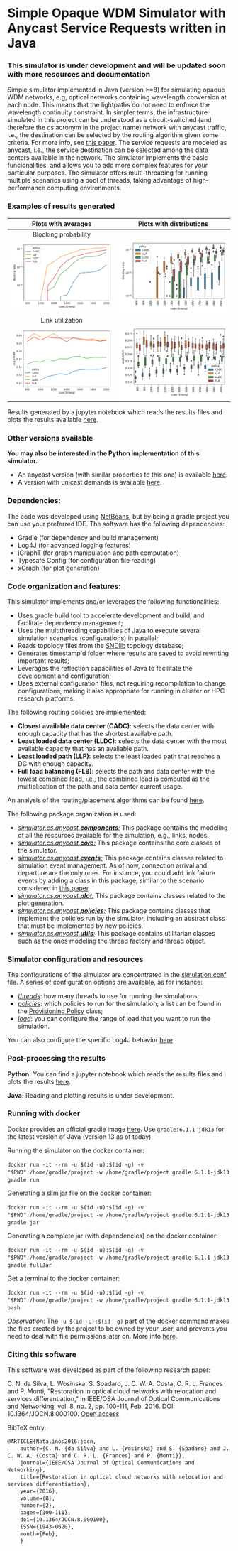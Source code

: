 # Simple Opaque WDM Simulator with Anycast Service Requests written in Java

### This simulator is under development and will be updated soon with more resources and documentation

Simple simulator implemented in Java (version >=8) for simulating opaque WDM networks, e.g, optical networks containing wavelength conversion at each node.
This means that the lightpaths do not need to enforce the wavelength continuity constraint.
In simpler terms, the infrastructure simulated in this project can be understood as a circuit-switched (and therefore the *cs* acronym in the project name) network with anycast traffic, i.e., the destination can be selected by the routing algorithm given some criteria.
For more info, see [this paper](https://ieeexplore.ieee.org/abstract/document/767791).
The service requests are modeled as anycast, i.e., the service destination can be selected among the data centers available in the network.
The simulator implements the basic funcionalities, and allows you to add more complex features for your particular purposes.
The simulator offers multi-threading for running multiple scenarios using a pool of threads, taking advantage of high-performance computing environments.

### Examples of results generated

| Plots with averages | Plots with distributions |
| :---: | :---: |
| Blocking probability |
| ![Average blocking probability](resources/notebooks/images/blocking_ratio.svg) | ![Distribution of the blocking probability](resources/notebooks/images/box_blocking_ratio.svg) |
| Link utilization |
| ![Average link utilization](resources/notebooks/images/avgLinkUtil.svg) | ![Distribution of the link utilization](resources/notebooks/images/box_avgLinkUtil.svg) |

Results generated by a jupyter notebook which reads the results files and plots the results available [here](./resources/notebooks/python-generate-plots.ipynb).

### Other versions available

**You may also be interested in the Python implementation of this simulator.**
- An anycast version (with similar properties to this one) is available [here](https://github.com/carlosnatalino/python-simple-anycast-wdm-simulator).
- A version with unicast demands is available [here](https://github.com/carlosnatalino/python-simple-opaque-wdm-simulator). 

### Dependencies:

The code was developed using [NetBeans](https://netbeans.org/), but by being a gradle project you can use your preferred IDE. The software has the following dependencies:

- Gradle (for dependency and build management)
- Log4J (for advanced logging features)
- jGraphT (for graph manipulation and path computation)
- Typesafe Config (for configuration file reading)
- xGraph (for plot generation)

### Code organization and features:

This simulator implements and/or leverages the following functionalities:
- Uses gradle build tool to accelerate development and build, and facilitate dependency management;
- Uses the multithreading capabilities of Java to execute several simulation scenarios (configurations) in parallel;
- Reads topology files from the [SNDlib](http://sndlib.zib.de/) topology database;
- Generates timestamp'd folder where results are saved to avoid rewriting important results;
- Leverages the reflection capabilities of Java to facilitate the development and configuration;
- Uses external configuration files, not requiring recompilation to change configurations, making it also appropriate for running in cluster or HPC research platforms.

The following routing policies are implemented:
- **Closest available data center (CADC)**: selects the data center with enough capacity that has the shortest available path.
- **Least loaded data center (LLDC)**: selects the data center with the most available capacity that has an available path.
- **Least loaded path (LLP)**: selects the least loaded path that reaches a DC with enough capacity.
- **Full load balancing (FLB)**: selects the path and data center with the lowest combined load, i.e., the combined load is computed as the multiplication of the path and data center current usage.

An analysis of the routing/placement algorithms can be found [here](https://ieeexplore.ieee.org/abstract/document/6294216).

The following package organization is used:
- [*simulator.cs.anycast.**components**:*](./src/main/java/simulator/cs/anycast/components) This package contains the modeling of all the resources available for the simulation, e.g., links, nodes.
- [*simulator.cs.anycast.**core**:*](./src/main/java/simulator/cs/anycast/core) This package contains the core classes of the simulator.
- [*simulator.cs.anycast.**events**:*](./src/main/java/simulator/cs/anycast/events) This package contains classes related to simulation event management. As of now, connection arrival and departure are the only ones. For instance, you could add link failure events by adding a class in this package, similar to the scenario considered in [this paper](#Citing-this-software).
- [*simulator.cs.anycast.**plot**:*](./src/main/java/simulator/cs/anycast/plot) This package contains classes related to the plot generation.
- [*simulator.cs.anycast.**policies**:*](./src/main/java/simulator/cs/anycast/policies) This package contains classes that implement the policies run by the simulator, including an abstract class that must be implemented by new policies.
- [*simulator.cs.anycast.**utils**:*](./src/main/java/simulator/cs/anycast/utils) This package contains utilitarian classes such as the ones modeling the thread factory and thread object.

### Simulator configuration and resources

The configurations of the simulator are concentrated in the [simulation.conf](./resources/config/simulation.conf) file. A series of configuration options are available, as for instance:
- [*threads*](./resources/config/simulation.conf#L11): how many threads to use for running the simulations;
- [*policies*](./resources/config/simulation.conf#L4): which policies to run for the simulation; a list can be found in the [Provisioning Policy](./src/main/java/simulator/cs/anycast/policies/ProvisioningPolicy.java) class;
- [*load*](./resources/config/simulation.conf#L12-15): you can configure the range of load that you want to run the simulation.

You can also configure the specific Log4J behavior [here](./resources/config/log4js.xml).

### Post-processing the results

**Python:** You can find a jupyter notebook which reads the results files and plots the results [here](./resources/notebooks/python-generate-plots.ipynb).

**Java:** Reading and plotting results is under development.

### Running with docker

Docker provides an official gradle image [here](https://hub.docker.com/_/gradle). Use `gradle:6.1.1-jdk13` for the latest version of Java (version 13 as of today).

Running the simulator on the docker container:

`docker run -it --rm -u $(id -u):$(id -g) -v "$PWD":/home/gradle/project -w /home/gradle/project gradle:6.1.1-jdk13 gradle run`

Generating a slim jar file on the docker container:

`docker run -it --rm -u $(id -u):$(id -g) -v "$PWD":/home/gradle/project -w /home/gradle/project gradle:6.1.1-jdk13 gradle jar`

Generating a complete jar (with dependencies) on the docker container:

`docker run -it --rm -u $(id -u):$(id -g) -v "$PWD":/home/gradle/project -w /home/gradle/project gradle:6.1.1-jdk13 gradle fullJar`

Get a terminal to the docker container:

`docker run -it --rm -u $(id -u):$(id -g) -v "$PWD":/home/gradle/project -w /home/gradle/project gradle:6.1.1-jdk13 bash`

*Observation*: The `-u $(id -u):$(id -g)` part of the docker command makes the files created by the project to be owned by your user, and prevents you need to deal with file permissions later on. More info [here](https://dille.name/blog/2018/07/16/handling-file-permissions-when-writing-to-volumes-from-docker-containers/).

### Citing this software

This software was developed as part of the following research paper:

C. N. da Silva, L. Wosinska, S. Spadaro, J. C. W. A. Costa, C. R. L. Frances and P. Monti, "Restoration in optical cloud networks with relocation and services differentiation," in IEEE/OSA Journal of Optical Communications and Networking, vol. 8, no. 2, pp. 100-111, Feb. 2016. DOI: 10.1364/JOCN.8.000100. [Open access](http://www.diva-portal.org/smash/record.jsf?pid=diva2%3A925332&dswid=-6552)

BibTeX entry:

~~~~
@ARTICLE{Natalino:2016:jocn,
    author={C. N. {da Silva} and L. {Wosinska} and S. {Spadaro} and J. C. W. A. {Costa} and C. R. L. {Frances} and P. {Monti}},
    journal={IEEE/OSA Journal of Optical Communications and Networking},
    title={Restoration in optical cloud networks with relocation and services differentiation},
    year={2016},
    volume={8},
    number={2},
    pages={100-111},
    doi={10.1364/JOCN.8.000100},
    ISSN={1943-0620},
    month={Feb},
    }
~~~~


